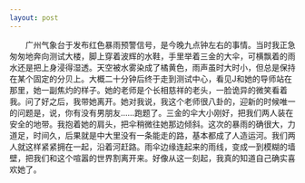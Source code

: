 ```yaml
---
layout: post
---
```

　　广州气象台于发布红色暴雨预警信号，是今晚九点钟左右的事情。当时我正急匆匆地奔向测试大楼，脚上穿着波辉的水鞋，手里举着三金的大伞，可横飘着的雨水还是把上身浸得湿透。天空被水雾染成了橘黄色，雨声虽时大时小，但总是保持在某个固定的分贝上。大概二十分钟后终于走到测试中心，看见J和她的导师站在那里，她一副焦灼的样子。她的老师是个长相慈祥的老头，一脸诡异的微笑看着我。问了好之后，我带她离开。她对我说，我这个老师很八卦的，迎新的时候唯一的问题是，说，你有没有男朋友……跑题了。三金的伞大小刚好，把我们两人装在安全的地带。我抱着她的肩头，把伞稍微往她那边倾斜。这次的暴雨的确很大，力道足，时间久，后果就是中大里没有一条能走的路，基本都成了人造运河。我们两人就这样紧紧拥在一起，沿着河赶路。雨伞边缘连起来的雨线，变成一到模糊的墙壁，把我们和这个喧嚣的世界割离开来。好像从这一刻起，我真的知道自己确实喜欢她了。